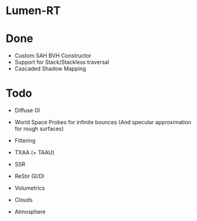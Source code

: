 # Lumen-RT

# Done 
- Custom SAH BVH Constructor
- Support for Stack/Stackless traversal
- Cascaded Shadow Mapping

# Todo
- Diffuse GI
- World Space Probes for infinite bounces (And specular approximation for rough surfaces)
- Filtering
- TXAA (+ TAAU)
- SSR 
- ReStir GI/DI

- Volumetrics 
- Clouds
- Atmosphere
